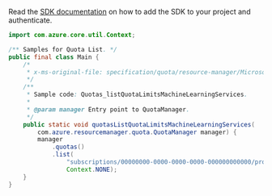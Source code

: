Read the [SDK documentation](https://github.com/Azure/azure-sdk-for-java/blob/azure-resourcemanager-quota_1.0.0-beta.1/sdk/quota/azure-resourcemanager-quota/README.md) on how to add the SDK to your project and authenticate.

```java
import com.azure.core.util.Context;

/** Samples for Quota List. */
public final class Main {
    /*
     * x-ms-original-file: specification/quota/resource-manager/Microsoft.Quota/preview/2021-03-15-preview/examples/getMachineLearningServicesQuotaLimits.json
     */
    /**
     * Sample code: Quotas_listQuotaLimitsMachineLearningServices.
     *
     * @param manager Entry point to QuotaManager.
     */
    public static void quotasListQuotaLimitsMachineLearningServices(
        com.azure.resourcemanager.quota.QuotaManager manager) {
        manager
            .quotas()
            .list(
                "subscriptions/00000000-0000-0000-0000-000000000000/providers/Microsoft.MachineLearningServices/locations/eastus",
                Context.NONE);
    }
}
```

